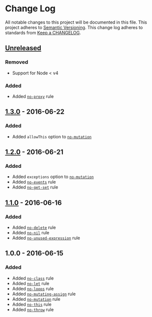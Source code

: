 # Change Log
All notable changes to this project will be documented in this file.
This project adheres to [Semantic Versioning](http://semver.org/).
This change log adheres to standards from [Keep a CHANGELOG](http://keepachangelog.com).

## [Unreleased]
### Removed
- Support for Node < v4
### Added
- Added [`no-proxy`] rule

## [1.3.0] - 2016-06-22
### Added
- Added `allowThis` option to [`no-mutation`]

## [1.2.0] - 2016-06-21
### Added
- Added `exceptions` option to [`no-mutation`]
- Added [`no-events`] rule
- Added [`no-get-set`] rule

## [1.1.0] - 2016-06-16
### Added
- Added [`no-delete`] rule
- Added [`no-nil`] rule
- Added [`no-unused-expression`] rule

## 1.0.0 - 2016-06-15
### Added
- Added [`no-class`] rule
- Added [`no-let`] rule
- Added [`no-loops`] rule
- Added [`no-mutating-assign`] rule
- Added [`no-mutation`] rule
- Added [`no-this`] rule
- Added [`no-throw`] rule

[Unreleased]: https://github.com/jfmengels/eslint-plugin-fp/compare/v1.3.0...master
[1.3.0]: https://github.com/jfmengels/eslint-plugin-fp/compare/v1.2.0...v1.3.0
[1.2.0]: https://github.com/jfmengels/eslint-plugin-fp/compare/v1.1.0...v1.2.0
[1.1.0]: https://github.com/jfmengels/eslint-plugin-fp/compare/v1.0.0...v1.1.0

[`no-class`]: ./docs/rules/no-class.md
[`no-delete`]: ./docs/rules/no-delete.md
[`no-events`]: ./docs/rules/no-events.md
[`no-get-set`]: ./docs/rules/no-get-set.md
[`no-let`]: ./docs/rules/no-let.md
[`no-loops`]: ./docs/rules/no-loops.md
[`no-mutating-assign`]: ./docs/rules/no-mutating-assign.md
[`no-mutation`]: ./docs/rules/no-mutation.md
[`no-nil`]: ./docs/rules/no-nil.md
[`no-proxy`]: ./docs/rules/no-proxy.md
[`no-this`]: ./docs/rules/no-this.md
[`no-throw`]: ./docs/rules/no-throw.md
[`no-unused-expression`]: ./docs/rules/no-unused-expression.md
